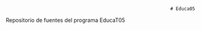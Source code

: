                                                                 # Educa05
Repositorio de fuentes del programa EducaT05
